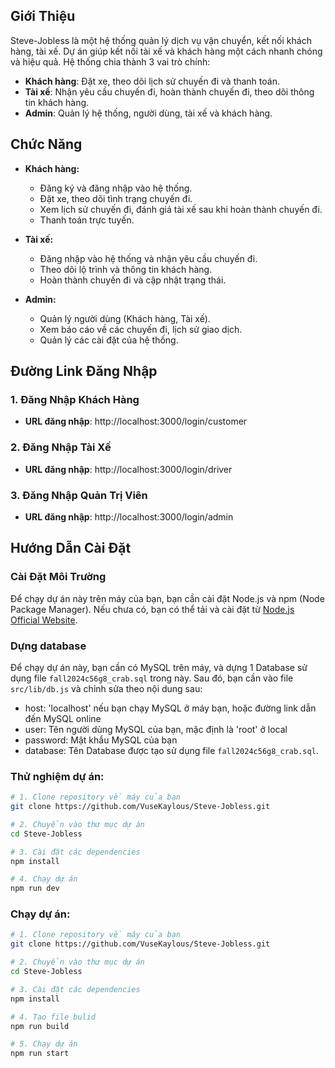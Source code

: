 
## Giới Thiệu

Steve-Jobless là một hệ thống quản lý dịch vụ vận chuyển, kết nối khách hàng, tài xế. Dự án giúp kết nối tài xế và khách hàng một cách nhanh chóng và hiệu quả. Hệ thống chia thành 3 vai trò chính:
- **Khách hàng**: Đặt xe, theo dõi lịch sử chuyến đi và thanh toán.
- **Tài xế**: Nhận yêu cầu chuyến đi, hoàn thành chuyến đi, theo dõi thông tin khách hàng.
- **Admin**: Quản lý hệ thống, người dùng, tài xế và khách hàng.

## Chức Năng

- **Khách hàng:**
  - Đăng ký và đăng nhập vào hệ thống.
  - Đặt xe, theo dõi tình trạng chuyến đi.
  - Xem lịch sử chuyến đi, đánh giá tài xế sau khi hoàn thành chuyến đi.
  - Thanh toán trực tuyến.

- **Tài xế:**
  - Đăng nhập vào hệ thống và nhận yêu cầu chuyến đi.
  - Theo dõi lộ trình và thông tin khách hàng.
  - Hoàn thành chuyến đi và cập nhật trạng thái.

- **Admin:**
  - Quản lý người dùng (Khách hàng, Tài xế).
  - Xem báo cáo về các chuyến đi, lịch sử giao dịch.
  - Quản lý các cài đặt của hệ thống.

## Đường Link Đăng Nhập

### 1. Đăng Nhập Khách Hàng

- **URL đăng nhập**: http://localhost:3000/login/customer

### 2. Đăng Nhập Tài Xế

- **URL đăng nhập**: http://localhost:3000/login/driver

### 3. Đăng Nhập Quản Trị Viên

- **URL đăng nhập**: http://localhost:3000/login/admin


## Hướng Dẫn Cài Đặt

### Cài Đặt Môi Trường

Để chạy dự án này trên máy của bạn, bạn cần cài đặt Node.js và npm (Node Package Manager). Nếu chưa có, bạn có thể tải và cài đặt từ [Node.js Official Website](https://nodejs.org/).

### Dựng database

Để chạy dự án này, bạn cần có MySQL trên máy, và dựng 1 Database sử dụng file `fall2024c56g8_crab.sql` trong này. Sau đó, bạn cần vào file `src/lib/db.js` và chỉnh sửa theo nội dung sau:

- host: 'localhost' nếu bạn chạy MySQL ở máy bạn, hoặc đường link dẫn đến MySQL online
- user: Tên người dùng MySQL của bạn, mặc định là 'root' ở local
- password: Mật khẩu MySQL của bạn
- database: Tên Database được tạo sử dụng file `fall2024c56g8_crab.sql`.

### Thử nghiệm dự án:

```bash
# 1. Clone repository về máy của bạn
git clone https://github.com/VuseKaylous/Steve-Jobless.git

# 2. Chuyển vào thư mục dự án
cd Steve-Jobless

# 3. Cài đặt các dependencies
npm install

# 4. Chạy dự án
npm run dev

```

### Chạy dự án:

```bash
# 1. Clone repository về máy của bạn
git clone https://github.com/VuseKaylous/Steve-Jobless.git

# 2. Chuyển vào thư mục dự án
cd Steve-Jobless

# 3. Cài đặt các dependencies
npm install

# 4. Tạo file bulid
npm run build

# 5. Chạy dự án
npm run start

```
